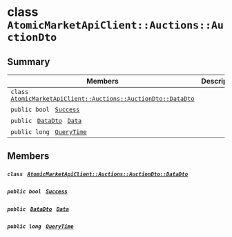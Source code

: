 # class `AtomicMarketApiClient::Auctions::AuctionDto` 

## Summary

 Members                                | Descriptions                                
----------------------------------------|---------------------------------------------
`class ` [`AtomicMarketApiClient::Auctions::AuctionDto::DataDto`](.github/workflows/documentation/md/AtomicMarketApiClient--Auctions--AuctionDto--DataDto.md#class_atomic_market_api_client_1_1_auctions_1_1_auction_dto_1_1_data_dto)        | 
`public bool ` [`Success`](#class_atomic_market_api_client_1_1_auctions_1_1_auction_dto_1a506fb037fbb6bfe8f254c021a2c3cfac) | 
`public ` [`DataDto`](.github/workflows/documentation/md/AtomicMarketApiClient--Auctions--AuctionDto--DataDto.md#class_atomic_market_api_client_1_1_auctions_1_1_auction_dto_1_1_data_dto)` ` [`Data`](#class_atomic_market_api_client_1_1_auctions_1_1_auction_dto_1a65c0779654774581967081cf3136bd84) | 
`public long ` [`QueryTime`](#class_atomic_market_api_client_1_1_auctions_1_1_auction_dto_1a6cc7a06930fbe1e28eb7eed2599015c9) | 

## Members

##### `class ` [`AtomicMarketApiClient::Auctions::AuctionDto::DataDto`](.github/workflows/documentation/md/AtomicMarketApiClient--Auctions--AuctionDto--DataDto.md#class_atomic_market_api_client_1_1_auctions_1_1_auction_dto_1_1_data_dto) 

##### `public bool ` [`Success`](#class_atomic_market_api_client_1_1_auctions_1_1_auction_dto_1a506fb037fbb6bfe8f254c021a2c3cfac) 

##### `public ` [`DataDto`](.github/workflows/documentation/md/AtomicMarketApiClient--Auctions--AuctionDto--DataDto.md#class_atomic_market_api_client_1_1_auctions_1_1_auction_dto_1_1_data_dto)` ` [`Data`](#class_atomic_market_api_client_1_1_auctions_1_1_auction_dto_1a65c0779654774581967081cf3136bd84) 

##### `public long ` [`QueryTime`](#class_atomic_market_api_client_1_1_auctions_1_1_auction_dto_1a6cc7a06930fbe1e28eb7eed2599015c9) 

